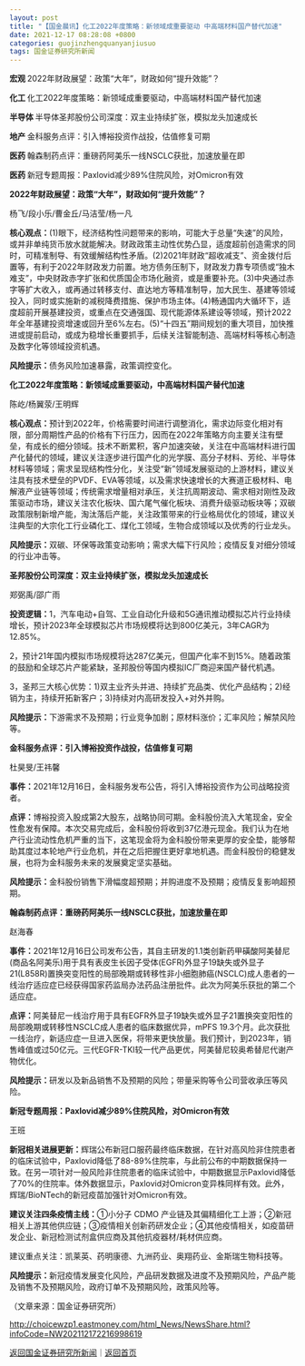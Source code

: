 ```yaml
---
layout: post
title: "【国金晨讯】化工2022年度策略：新领域成重要驱动 中高端材料国产替代加速"
date: 2021-12-17 08:28:08 +0800
categories: guojinzhengquanyanjiusuo
tags: 国金证券研究所新闻
---
```

<p><strong>宏观 </strong>2022年财政展望：政策“大年”，财政如何“提升效能”？</p>
 <p><strong>化工 </strong>化工2022年度策略：新领域成重要驱动，中高端材料国产替代加速</p>
 <p><strong>半导体 </strong>半导体圣邦股份公司深度：双主业持续扩张，模拟龙头加速成长</p>
 <p><strong>地产 </strong>金科服务点评：引入博裕投资作战投，估值修复可期</p>
 <p><strong>医药 </strong>翰森制药点评：重磅药阿美乐一线NSCLC获批，加速放量在即</p>
 <p><strong>医药 </strong>新冠专题周报：Paxlovid减少89%住院风险，对Omicron有效</p>
 <p><strong>2022年财政展望：政策“大年”，财政如何“提升效能”？</strong></p>
 <p>杨飞/段小乐/曹金丘/马洁莹/杨一凡</p>
 <p><strong>核心观点：</strong>(1)眼下，经济结构性问题带来的影响，可能大于总量“失速”的风险，或并非单纯货币放水就能解决。财政政策主动性优势凸显，适度超前创造需求的同时，可精准制导、有效缓解结构性矛盾。(2)2021年财政“超收减支”、资金拨付后置等，有利于2022年财政发力前置。地方债务压制下，财政发力靠专项债或“独木难支”，中央财政赤字扩张和优质国企市场化融资，或是重要补充。(3)中央通过赤字等扩大收入，或再通过转移支付、直达地方等精准制导，加大民生、基建等领域投入，同时或实施新的减税降费措施、保护市场主体。(4)畅通国内大循环下，适度超前开展基建投资，或重点在交通强国、现代能源体系建设等领域，预计2022年全年基建投资增速或回升至6%左右。(5)“十四五”期间规划的重大项目，加快推进或提前启动，或成为稳增长重要抓手，后续关注智能制造、高端材料等核心制造及数字化等领域投资机遇。</p>
 <p><strong>风险提示：</strong>债务风险加速暴露，政策调控变化。</p>
 <p><strong>化工2022年度策略：</strong><strong>新领域成重要驱动，中高端材料国产替代加速</strong></p>
 <p>陈屹/杨翼荥/王明辉</p>
 <p><strong>核心观点：</strong>预计到2022年，价格需要时间进行调整消化，需求边际变化相对有限，部分周期性产品的价格有下行压力，因而在2022年策略方向主要关注有壁垒，有成长的细分领域。技术不断累积，客户加速突破，关注在中高端材料进行国产化替代的领域，建议关注逐步进行国产化的光学膜、高分子材料、芳纶、半导体材料等领域；需求呈现结构性分化，关注受“新”领域发展驱动的上游材料，建议关注具有技术壁垒的PVDF、EVA等领域，以及需求快速增长的大赛道正极材料、电解液产业链等领域；传统需求增量相对承压，关注抗周期波动、需求相对刚性及政策驱动市场，建议关注农化板块、国六尾气催化板块、消费升级驱动板块等；双碳政策限制新增产能，淘汰落后产能，关注政策带来的行业格局优化的领域，建议关注典型的大宗化工行业磷化工、煤化工领域，生物合成领域以及优秀的行业龙头。</p>
 <p><strong>风险提示：</strong>双碳、环保等政策变动影响；需求大幅下行风险；疫情反复对细分领域的行业冲击等。</p>
 <p><strong>圣邦股份公司深度：</strong><strong>双主业持续扩张，模拟龙头加速成长</strong></p>
 <p>郑弼禹/邵广雨</p>
 <p><strong>投资逻辑：</strong>1，汽车电动+自驾、工业自动化升级和5G通讯推动模拟芯片行业持续增长，预计2023年全球模拟芯片市场规模将达到800亿美元，3年CAGR为12.85%。</p>
 <p>2，预计21年国内模拟市场规模将达287亿美元，但国产化率不到15%。随着政策的鼓励和全球芯片产能紧缺，圣邦股份等国内模拟IC厂商迎来国产替代机遇。</p>
 <p>3，圣邦三大核心优势：1)双主业齐头并进、持续扩充品类、优化产品结构；2)经销为主，持续开拓新客户；3)持续对内高研发投入+对外并购。</p>
 <p><strong>风险提示：</strong>下游需求不及预期；行业竞争加剧；原材料涨价；汇率风险；解禁风险等。</p>
 <p><strong>金科服务点评：引入博裕投资作战投，估值修复可期</strong></p>
 <p>杜昊旻/王祎馨</p>
 <p><strong>事件：</strong>2021年12月16日，金科服务发布公告，将引入博裕投资作为公司战略投资者。</p>
 <p><strong>点评：</strong>博裕投资入股成第2大股东，战略协同可期。金科股份流入大笔现金，安全性愈发有保障。本次交易完成后，金科股份将收到37亿港元现金。我们认为在地产行业流动性危机严重的当下，这笔现金将为金科股份带来更厚的安全垫，能够帮助其度过本轮地产行业危机，并在之后把握住更好拿地机遇。而金科股份的稳健发展，也将为金科服务未来的发展奠定坚实基础。 </p>
 <p><strong>风险提示：</strong>金科股份销售下滑幅度超预期；并购进度不及预期；疫情反复影响超预期。</p>
 <p><strong>翰森制药点评：重磅药阿美乐一线NSCLC获批，加速放量在即</strong></p>
 <p>赵海春</p>
 <p><strong>事件：</strong>2021年12月16日公司发布公告，其自主研发的1.1类创新药甲磺酸阿美替尼(商品名阿美乐)用于具有表皮生长因子受体(EGFR)外显子19缺失或外显子21(L858R)置换突变阳性的局部晚期或转移性非小细胞肺癌(NSCLC)成人患者的一线治疗适应症已经获得国家药监局办法药品注册批件。此次为阿美乐获批的第二个适应症。 </p>
 <p><strong>点评：</strong>阿美替尼一线治疗用于具有EGFR外显子19缺失或外显子21置换突变阳性的局部晚期或转移性NSCLC成人患者的临床数据优异，mPFS 19.3个月。此次获批一线治疗，新适应症一旦进入医保，将带来更快放量。我们预计，到2023年，销售峰值或过50亿元。三代EGFR-TKI较一代产品更优，阿美替尼较奥希替尼代谢产物优化。</p>
 <p><strong>风险提示：</strong>研发以及新品销售不及预期的风险；带量采购等令公司营收承压等风险。</p>
 <p><strong>新冠专题周报：</strong><strong>Paxlovid减少89%住院风险，对Omicron有效</strong></p>
 <p>王班</p>
 <p><strong>新冠相关进展更新：</strong>辉瑞公布新冠口服药最终临床数据，在针对高风险非住院患者的临床试验中，Paxlovid降低了88-89%住院率，与此前公布的中期数据保持一致。在另一项针对一般风险非住院患者的临床试验中，中期数据显示Paxlovid降低了70%的住院率。体外数据显示，Paxlovid对Omicron变异株同样有效。此外，辉瑞/BioNTech的新冠疫苗加强针对Omicron有效。</p>
 <p><strong>建议关注四条疫情主线：</strong>①小分子 CDMO 产业链及其偏精细化工上游；②新冠相关上游其他供应链；③疫情相关创新药研发企业；④其他疫情相关，如疫苗研发企业、新冠检测试剂盒供应商及其他抗疫器材/耗材供应商。</p>
 <p>建议重点关注：凯莱英、药明康德、九洲药业、奥翔药业、金斯瑞生物科技等。</p>
 <p><strong>风险提示：</strong>新冠疫情发展变化风险，产品研发数据及进度不及预期风险，产品产能及销售不及预期风险，政府订单不及预期风险，政策风险等。</p><p class="em_media">（文章来源：国金证券研究所）</p>

<http://choicewzp1.eastmoney.com/html_News/NewsShare.html?infoCode=NW202112172216998619>

[返回国金证券研究所新闻](//finews.withounder.com/category/guojinzhengquanyanjiusuo.html)｜[返回首页](//finews.withounder.com/)